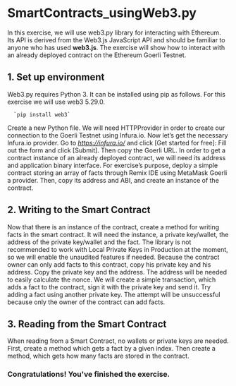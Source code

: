# SmartContracts_usingWeb3.py
In this exercise, we will use web3.py library for interacting with Ethereum. Its API is derived from the Web3.js
JavaScript API and should be familiar to anyone who has used **web3.js**. The exercise will show how to interact with
an already deployed contract on the Ethereum Goerli Testnet.

## 1. Set up environment
Web3.py requires Python 3. It can be installed using pip as follows.
For this exercise we will use web3 5.29.0.

      `pip install web3`
      
Create a new Python file.
We will need HTTPProvider in order to create our connection to the Goerli Testnet using Infura.io.
Now let’s get the necessary Infura.io provider. Go to *https://infura.io/* and click [Get started for free]:
Fill out the form and click [Submit]. Then copy the Goerli URL.
In order to get a contract instance of an already deployed contract, we will need its address and application binary
interface. For exercise’s purpose, deploy a simple contract storing an array of facts through Remix IDE using
MetaMask Goerli a provider.
Then, copy its address and ABI, and create an instance of the contract.

## 2. Writing to the Smart Contract
Now that there is an instance of the contract, create a method for writing facts in the smart contract. It will need the
instance, a private key/wallet, the address of the private key/wallet and the fact. The library is not recommended
to work with Local Private Keys in Production at the moment, so we will enable the unaudited features if needed.
Because the contract owner can only add facts to this contract, copy his private key and his address.
Copy the private key and the address. The address will be needed to easily calculate the nonce.
We will create a simple transaction, which adds a fact to the contract, sign it with the private key and send it.
Try adding a fact using another private key. The attempt will be unsuccessful because only the owner of the
contract can add facts.

## 3. Reading from the Smart Contract
When reading from a Smart Contract, no wallets or private keys are needed.
First, create a method which gets a fact by a given index.
Then create a method, which gets how many facts are stored in the contract.

### Congratulations! You've finished the exercise.
